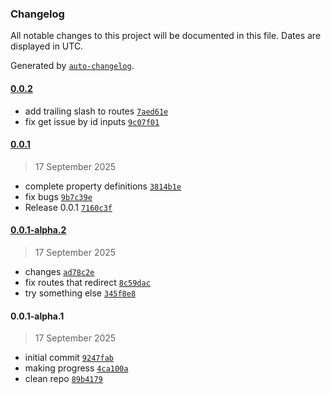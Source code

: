 ### Changelog

All notable changes to this project will be documented in this file. Dates are displayed in UTC.

Generated by [`auto-changelog`](https://github.com/CookPete/auto-changelog).

#### [0.0.2](https://gitlab.tshq.xyz/tshq/n8n/n8n-node-plane/compare/0.0.1...0.0.2)

- add trailing slash to routes [`7aed61e`](https://gitlab.tshq.xyz/tshq/n8n/n8n-node-plane/commit/7aed61e07e7209525cb6eedcf34864bd6154a851)
- fix get issue by id inputs [`9c07f01`](https://gitlab.tshq.xyz/tshq/n8n/n8n-node-plane/commit/9c07f01145429bba7c698804e20696a55e6f9b74)

#### [0.0.1](https://gitlab.tshq.xyz/tshq/n8n/n8n-node-plane/compare/0.0.1-alpha.2...0.0.1)

> 17 September 2025

- complete property definitions [`3814b1e`](https://gitlab.tshq.xyz/tshq/n8n/n8n-node-plane/commit/3814b1e9242585eb80c1cec9ae2f84b150cfc02f)
- fix bugs [`9b7c39e`](https://gitlab.tshq.xyz/tshq/n8n/n8n-node-plane/commit/9b7c39e125609a5268dbf8e8ea16a7ab1ef0bc76)
- Release 0.0.1 [`7160c3f`](https://gitlab.tshq.xyz/tshq/n8n/n8n-node-plane/commit/7160c3f93b05f1a2085564157eb6958bd26c3e98)

#### [0.0.1-alpha.2](https://gitlab.tshq.xyz/tshq/n8n/n8n-node-plane/compare/0.0.1-alpha.1...0.0.1-alpha.2)

> 17 September 2025

- changes [`ad78c2e`](https://gitlab.tshq.xyz/tshq/n8n/n8n-node-plane/commit/ad78c2ee0aa9ef2aeae279842a774f5a1e4163a7)
- fix routes that redirect [`8c59dac`](https://gitlab.tshq.xyz/tshq/n8n/n8n-node-plane/commit/8c59dace4d98c75719d43b67ff7660ffb9a62ae5)
- try something else [`345f8e8`](https://gitlab.tshq.xyz/tshq/n8n/n8n-node-plane/commit/345f8e8192f012d21b89d3a4b8ed2e182d2135dd)

#### 0.0.1-alpha.1

> 17 September 2025

- initial commit [`9247fab`](https://gitlab.tshq.xyz/tshq/n8n/n8n-node-plane/commit/9247fabed82e4e2be2e4213be37df3973c7766db)
- making progress [`4ca100a`](https://gitlab.tshq.xyz/tshq/n8n/n8n-node-plane/commit/4ca100a97eb72f7977d8ddf96e6505886f3c2fd6)
- clean repo [`89b4179`](https://gitlab.tshq.xyz/tshq/n8n/n8n-node-plane/commit/89b41797cf5b8fb064fe9d8ef8f355ccccd290af)
